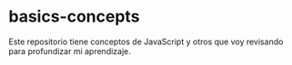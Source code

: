# basics-concepts

Este repositorio tiene conceptos de JavaScript y otros que voy revisando para profundizar mi aprendizaje.